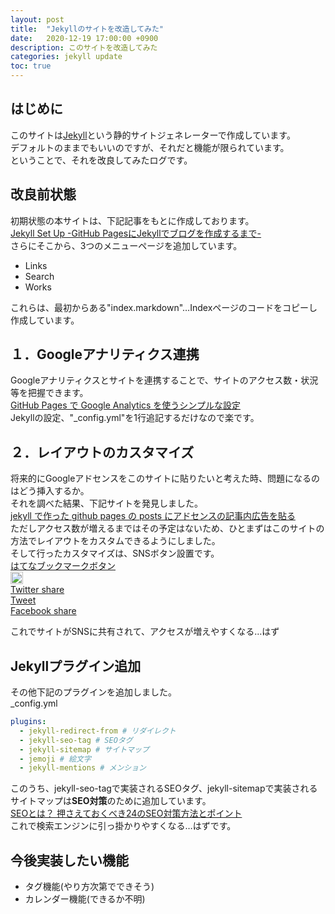 ```yaml
---
layout: post
title:  "Jekyllのサイトを改造してみた"
date:   2020-12-19 17:00:00 +0900
description: このサイトを改造してみた
categories: jekyll update
toc: true
---
```


## はじめに
このサイトは[Jekyll](http://jekyllrb-ja.github.io/)という静的サイトジェネレーターで作成しています。  
デフォルトのままでもいいのですが、それだと機能が限られています。  
ということで、それを改良してみたログです。

## 改良前状態
初期状態の本サイトは、下記記事をもとに作成しております。  
[Jekyll Set Up -GitHub PagesにJekyllでブログを作成するまで-](https://tech.airis0.com/blog/jekyll-set-up/)  
さらにそこから、3つのメニューページを追加しています。
 - Links
 - Search
 - Works
 
 これらは、最初からある"index.markdown"…Indexページのコードをコピーし作成しています。

## １．Googleアナリティクス連携
Googleアナリティクスとサイトを連携することで、サイトのアクセス数・状況等を把握できます。  
[GitHub Pages で Google Analytics を使うシンプルな設定](https://qiita.com/memakura/items/2cfc8133e07fdc72c45f)  
Jekyllの設定、"_config.yml"を1行追記するだけなので楽です。

## ２．レイアウトのカスタマイズ
将来的にGoogleアドセンスをこのサイトに貼りたいと考えた時、問題になるのはどう挿入するか。  
それを調べた結果、下記サイトを発見しました。  
[jekyll で作った github pages の posts にアドセンスの記事内広告を貼る](https://www.runserver.jp/web%E3%82%B5%E3%82%A4%E3%83%88%E4%BD%9C%E6%88%90/github-pages-%E3%81%AE-posts-%E3%81%AB%E3%82%A2%E3%83%89%E3%82%BB%E3%83%B3%E3%82%B9%E3%81%AE%E8%A8%98%E4%BA%8B%E5%86%85%E5%BA%83%E5%91%8A%E3%82%92%E8%B2%BC%E3%82%8B/)  
ただしアクセス数が増えるまではその予定はないため、ひとまずはこのサイトの方法でレイアウトをカスタムできるようにしました。  
そして行ったカスタマイズは、SNSボタン設置です。  
[はてなブックマークボタン](https://b.hatena.ne.jp/guide/bbutton)  
<a href="https://b.hatena.ne.jp/entry/{{ site.url }}{{ page.url | relative_url }}" class="hatena-bookmark-button" data-hatena-bookmark-layout="vertical-normal" data-hatena-bookmark-lang="ja" title="このエントリーをはてなブックマークに追加"><img src="https://b.st-hatena.com/images/v4/public/entry-button/button-only@2x.png" alt="このエントリーをはてなブックマークに追加" width="20" height="20" style="border: none;" /></a><script type="text/javascript" src="https://b.st-hatena.com/js/bookmark_button.js" charset="utf-8" async="async"></script>  
[Twitter share](https://publish.twitter.com/?buttonType=TweetButton&widget=Button)  
<a href="https://twitter.com/share?ref_src=twsrc%5Etfw" class="twitter-share-button" data-show-count="false">Tweet</a><script async src="https://platform.twitter.com/widgets.js" charset="utf-8"></script>  
[Facebook share](https://developers.facebook.com/docs/plugins/like-button)  
<div class="fb-like" data-href="{{ site.url }}{{ page.url | relative_url }}" data-width="" data-layout="standard" data-action="like" data-size="small" data-share="true"></div>  
これでサイトがSNSに共有されて、アクセスが増えやすくなる…はず  

## Jekyllプラグイン追加
その他下記のプラグインを追加しました。  
_config.yml
``` _config.yml
plugins:
  - jekyll-redirect-from # リダイレクト
  - jekyll-seo-tag # SEOタグ
  - jekyll-sitemap # サイトマップ
  - jemoji # 絵文字
  - jekyll-mentions # メンション
```
このうち、jekyll-seo-tagで実装されるSEOタグ、jekyll-sitemapで実装されるサイトマップは**SEO対策**のために追加しています。  
[SEOとは？ 押さえておくべき24のSEO対策方法とポイント](https://www.gyro-n.com/seo/hack/seo-point/)  
これで検索エンジンに引っ掛かりやすくなる…はずです。

## 今後実装したい機能
 - タグ機能(やり方次第でできそう)
 - カレンダー機能(できるか不明)
